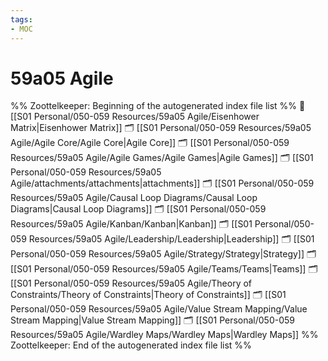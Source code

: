 ```yaml
---
tags: 
- MOC
---
```

# 59a05 Agile



%% Zoottelkeeper: Beginning of the autogenerated index file list  %%
📄 [[S01 Personal/050-059 Resources/59a05 Agile/Eisenhower Matrix|Eisenhower Matrix]]
🗂️ [[S01 Personal/050-059 Resources/59a05 Agile/Agile Core/Agile Core|Agile Core]]
🗂️ [[S01 Personal/050-059 Resources/59a05 Agile/Agile Games/Agile Games|Agile Games]]
🗂️ [[S01 Personal/050-059 Resources/59a05 Agile/attachments/attachments|attachments]]
🗂️ [[S01 Personal/050-059 Resources/59a05 Agile/Causal Loop Diagrams/Causal Loop Diagrams|Causal Loop Diagrams]]
🗂️ [[S01 Personal/050-059 Resources/59a05 Agile/Kanban/Kanban|Kanban]]
🗂️ [[S01 Personal/050-059 Resources/59a05 Agile/Leadership/Leadership|Leadership]]
🗂️ [[S01 Personal/050-059 Resources/59a05 Agile/Strategy/Strategy|Strategy]]
🗂️ [[S01 Personal/050-059 Resources/59a05 Agile/Teams/Teams|Teams]]
🗂️ [[S01 Personal/050-059 Resources/59a05 Agile/Theory of Constraints/Theory of Constraints|Theory of Constraints]]
🗂️ [[S01 Personal/050-059 Resources/59a05 Agile/Value Stream Mapping/Value Stream Mapping|Value Stream Mapping]]
🗂️ [[S01 Personal/050-059 Resources/59a05 Agile/Wardley Maps/Wardley Maps|Wardley Maps]]
%% Zoottelkeeper: End of the autogenerated index file list  %%

